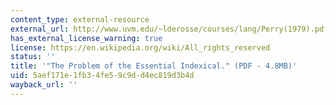 ```yaml
---
content_type: external-resource
external_url: http://www.uvm.edu/~lderosse/courses/lang/Perry(1979).pdf
has_external_license_warning: true
license: https://en.wikipedia.org/wiki/All_rights_reserved
status: ''
title: '"The Problem of the Essential Indexical." (PDF - 4.8MB)'
uid: 5aef171e-1fb3-4fe5-9c9d-d4ec819d3b4d
wayback_url: ''
---
```

